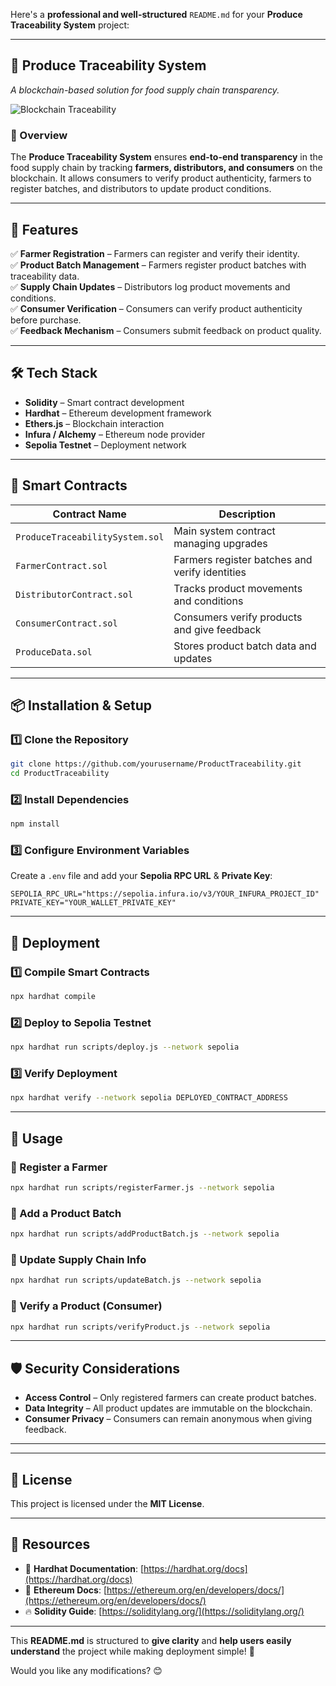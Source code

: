 Here's a **professional and well-structured** `README.md` for your **Produce Traceability System** project:  

---

## **🌿 Produce Traceability System**  
_A blockchain-based solution for food supply chain transparency._

![Blockchain Traceability](https://user-images.githubusercontent.com/your-image.png)  

### **📌 Overview**  
The **Produce Traceability System** ensures **end-to-end transparency** in the food supply chain by tracking **farmers, distributors, and consumers** on the blockchain. It allows consumers to verify product authenticity, farmers to register batches, and distributors to update product conditions.

---

## **🚀 Features**
✅ **Farmer Registration** – Farmers can register and verify their identity.  
✅ **Product Batch Management** – Farmers register product batches with traceability data.  
✅ **Supply Chain Updates** – Distributors log product movements and conditions.  
✅ **Consumer Verification** – Consumers can verify product authenticity before purchase.  
✅ **Feedback Mechanism** – Consumers submit feedback on product quality.  

---

## **🛠 Tech Stack**
- **Solidity** – Smart contract development  
- **Hardhat** – Ethereum development framework  
- **Ethers.js** – Blockchain interaction  
- **Infura / Alchemy** – Ethereum node provider  
- **Sepolia Testnet** – Deployment network  

---

## **📂 Smart Contracts**
| Contract Name | Description |
|--------------|-------------|
| `ProduceTraceabilitySystem.sol` | Main system contract managing upgrades |
| `FarmerContract.sol` | Farmers register batches and verify identities |
| `DistributorContract.sol` | Tracks product movements and conditions |
| `ConsumerContract.sol` | Consumers verify products and give feedback |
| `ProduceData.sol` | Stores product batch data and updates |

---

## **📦 Installation & Setup**
### **1️⃣ Clone the Repository**
```sh
git clone https://github.com/yourusername/ProductTraceability.git
cd ProductTraceability
```

### **2️⃣ Install Dependencies**
```sh
npm install
```

### **3️⃣ Configure Environment Variables**
Create a `.env` file and add your **Sepolia RPC URL** & **Private Key**:
```
SEPOLIA_RPC_URL="https://sepolia.infura.io/v3/YOUR_INFURA_PROJECT_ID"
PRIVATE_KEY="YOUR_WALLET_PRIVATE_KEY"
```

---

## **🚀 Deployment**
### **1️⃣ Compile Smart Contracts**
```sh
npx hardhat compile
```

### **2️⃣ Deploy to Sepolia Testnet**
```sh
npx hardhat run scripts/deploy.js --network sepolia
```

### **3️⃣ Verify Deployment**
```sh
npx hardhat verify --network sepolia DEPLOYED_CONTRACT_ADDRESS
```

---

## **📝 Usage**
### **🔹 Register a Farmer**
```sh
npx hardhat run scripts/registerFarmer.js --network sepolia
```

### **🔹 Add a Product Batch**
```sh
npx hardhat run scripts/addProductBatch.js --network sepolia
```

### **🔹 Update Supply Chain Info**
```sh
npx hardhat run scripts/updateBatch.js --network sepolia
```

### **🔹 Verify a Product (Consumer)**
```sh
npx hardhat run scripts/verifyProduct.js --network sepolia
```

---

## **🛡 Security Considerations**
- **Access Control** – Only registered farmers can create product batches.  
- **Data Integrity** – All product updates are immutable on the blockchain.  
- **Consumer Privacy** – Consumers can remain anonymous when giving feedback.  

---



---

## **📜 License**
This project is licensed under the **MIT License**.

---

## **🔗 Resources**
- 📖 **Hardhat Documentation**: [https://hardhat.org/docs](https://hardhat.org/docs)  
- 🎯 **Ethereum Docs**: [https://ethereum.org/en/developers/docs/](https://ethereum.org/en/developers/docs/)  
- 🔥 **Solidity Guide**: [https://soliditylang.org/](https://soliditylang.org/)  

---

This **README.md** is structured to **give clarity** and **help users easily understand** the project while making deployment simple! 🚀  

Would you like any modifications? 😊
